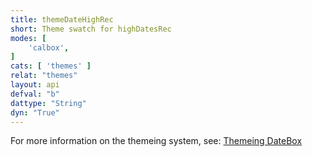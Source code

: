 ```yaml
---
title: themeDateHighRec
short: Theme swatch for highDatesRec
modes: [
	'calbox',
]
cats: [ 'themes' ]
relat: "themes"
layout: api
defval: "b"
dattype: "String"
dyn: "True"
---
```


For more information on the themeing system, see: [Themeing DateBox]({{site.basesite}}doc/3-1-themes/)

